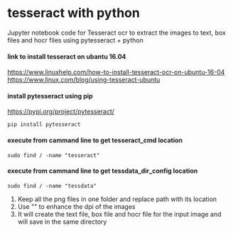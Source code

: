 # tesseract with python
Jupyter notebook code for Tesseract ocr to extract the images to text, box files and hocr files using pytesseract + python

#### link to install tesseract on ubantu 16.04
https://www.linuxhelp.com/how-to-install-tesseract-ocr-on-ubuntu-16-04
https://www.linux.com/blog/using-tesseract-ubuntu

#### install pytesseract using pip
https://pypi.org/project/pytesseract/
    
```
pip install pytesseract    
```
#### execute from cammand line to get tesseract_cmd location

```
sudo find / -name "tesseract"
```
#### execute from cammand line to get tessdata_dir_config location

```
sudo find / -name "tessdata" 
```

1. Keep all the png files in one folder and replace path with its location
2. Use "" to enhance the dpi of the images
3. It will create the text file, box file and hocr file for the input image and will save in the same directory
